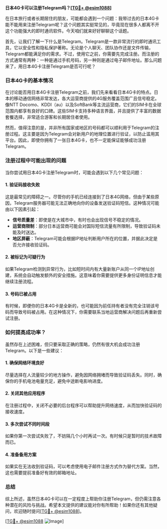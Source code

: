 **日本4G卡可以注册Telegram吗？[[TG💪+ @esim1088](https://t.me/s/esim1088)]**

在日本旅行或者长期居住的朋友，可能都会遇到一个问题：我带过去的日本4G卡能不能用来注册Telegram呢？这个问题其实挺常见的，毕竟现在很多人都离不开这个功能强大的即时通讯软件。今天咱们就来好好聊聊这个话题。

首先，让我们了解一下什么是Telegram。Telegram是一款非常流行的即时通讯工具，它以安全性和隐私保护著称。无论是个人聊天、团队协作还是文件传输，Telegram都能满足你的需求。不过，使用它之前，你需要先完成注册。而注册的方式通常有两种：一种是通过手机号码，另一种则是通过电子邮件地址。那么问题来了，用日本4G卡注册Telegram是否可行呢？

### 日本4G卡的基本情况

在讨论能否用日本4G卡注册Telegram之前，我们先来看看日本4G卡的特点。日本的移动通信网络非常发达，各大运营商提供的4G服务覆盖范围广且信号稳定。像NTT Docomo、KDDI（au）以及SoftBank等主流运营商，它们的SIM卡在全球范围内都享有良好的口碑。这些SIM卡支持多种语言界面，并且提供了丰富的数据套餐选择，非常适合游客和长期居住者使用。

然而，值得注意的是，并非所有国家或地区的号码都可以顺利用于Telegram的注册过程。这主要是因为Telegram会对新用户的地理位置进行验证，以防止滥用其平台。因此，即使你拥有了一张日本4G卡，也不一定能保证能够成功注册Telegram。

### 注册过程中可能出现的问题

当你尝试用日本4G卡注册Telegram时，可能会遇到以下几个常见问题：

#### 1. 验证码接收失败
这是最常见的障碍之一。尽管你的手机已经连接到了日本4G网络，但由于某些原因，Telegram服务器可能无法正确地向你的设备发送验证码短信。这种情况可能由以下因素引起：
- **信号质量差**：即使是在大城市中，有时也会出现信号不稳定的情况。
- **运营商限制**：部分日本运营商可能会对国际短信流量有所限制，导致验证码未能及时送达。
- **地区屏蔽**：Telegram可能会根据IP地址判断用户所在的位置，并据此决定是否允许接收验证码。

#### 2. 被标记为可疑行为
如果Telegram检测到异常行为，比如短时间内有大量新账户从同一个IP地址创建，系统会自动触发额外的安全措施。这意味着你需要提供更多身份证明信息才能继续注册流程。

#### 3. 号码已被占用
有时候，即便你的日本4G卡是全新的，也可能因为前任持有者没有完全注销该号码而导致号码被占用。在这种情况下，你需要联系当地运营商解决问题后再重新尝试注册。

### 如何提高成功率？

虽然存在上述困难，但只要采取正确的策略，仍然有很大机会成功注册Telegram。以下是一些建议：

#### 1. 确保网络环境良好
尽量选择在人流量较少的地方操作，避免因网络拥堵而导致验证码丢失。同时，确保你的手机电池电量充足，避免中途断电影响进度。

#### 2. 关闭其他应用程序
在注册过程中，关闭不必要的后台程序可以帮助提升网络速度，从而加快验证码的接收速度。

#### 3. 多次尝试不同时间段
如果你第一次尝试失败了，不妨隔几个小时再试一次。有时候只是暂时的技术故障而已。

#### 4. 准备备用方案
如果实在无法收到验证码，可以考虑使用电子邮件注册方式作为替代方案。当然，这也需要提前准备好有效的邮箱地址。

### 总结

综上所述，虽然日本4G卡可以在一定程度上帮助你注册Telegram，但仍需注意各种潜在的风险与挑战。希望本文提供的建议能对你有所帮助！如果你还有其他疑问，欢迎随时提问[[TG💪+ @esim1088](https://t.me/s/esim1088)]。

[[TG💪+ @esim1088](https://t.me/s/esim1088) ![Image](https://i.postimg.cc/4NQfJmqS/Snipaste-2025-05-13-00-14-12.png)]